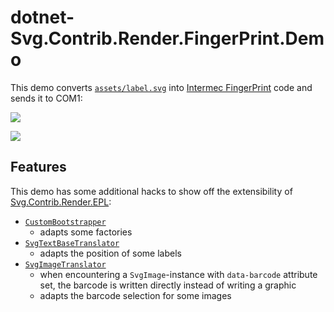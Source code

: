 # dotnet-Svg.Contrib.Render.FingerPrint.Demo

This demo converts [`assets/label.svg`](assets/label.svg) into [Intermec FingerPrint](http://www.adc-distribution.de/intermec_etikettendrucker/fingerprint_info.pdf) code and sends it to COM1:

![](assets/label.gif)

![](https://media.giphy.com/media/lA3qoZE4TKQhi/giphy.gif)

## Features

This demo has some additional hacks to show off the extensibility of [Svg.Contrib.Render.EPL](../Svg.Contrib.Render.EPL):

- [`CustomBootstrapper`](CustomBootstrapper.cs)
  - adapts some factories
- [`SvgTextBaseTranslator`](SvgTextBaseTranslator.cs)
  - adapts the position of some labels
- [`SvgImageTranslator`](SvgImageTranslator.cs)
  - when encountering a `SvgImage`-instance with `data-barcode` attribute set, the barcode is written directly instead of writing a graphic
  - adapts the barcode selection for some images
